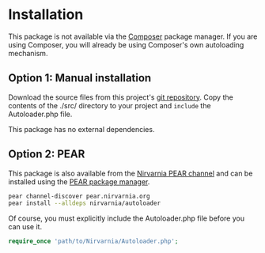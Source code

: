 
# Installation

This package is not available via the [Composer](https://getcomposer.org/) package manager. If you are using Composer, you will already be using Composer's own autoloading mechanism.


## Option 1: Manual installation

Download the source files from this project's [git repository](https://github.com/nirvarnia/autoloader). Copy the contents of the ./src/ directory to your project and ``include`` the Autoloader.php file.

This package has no external dependencies.


## Option 2: PEAR

This package is also available from the [Nirvarnia PEAR channel](http://pear.nirvarnia.org) and can be installed using the [PEAR package manager](http://pear.php.net/).

```bash
pear channel-discover pear.nirvarnia.org
pear install --alldeps nirvarnia/autoloader
```

Of course, you must explicitly include the Autoloader.php file before you can use it.

```php
require_once 'path/to/Nirvarnia/Autoloader.php';
```
